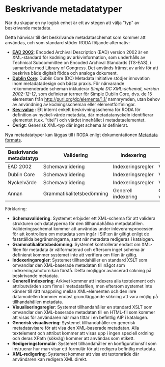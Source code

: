 # Beskrivande metadatatyper

När du skapar en ny logisk enhet är ett av stegen att välja "typ" av beskrivande metadata.

Detta hänvisar till det beskrivande metadataschemat som kommer att användas, och som standard stöder RODA följande alternativ:

* **[EAD 2002](https://www.loc.gov/ead/)**: Encoded Archival Description (EAD) version 2002 är en XML-standard för kodning av arkivinformation, som underhålls av Technical Subcommittee on Encoded Archival Standards (TS-EAS), i samarbete med Library of Congress. Det används främst av arkiv för att beskriva både digitalt födda och analoga dokument.
* **[Dublin Core](https://www.dublincore.org/schemas/xmls/)**: Dublin Core (DC) Metadata Initiative stödjer innovation inom metadatadesign och bästa praxis. För närvarande rekommenderade scheman inkluderar *Simple DC XML-schemat, version 2002-12-12*, som definierar termer för Simple Dublin Core, dvs. de 15 elementen från http://purl.org/dc/elements/1.1/ namnrymden, utan behov av användning av kodningsscheman eller elementförfiningar.
* **[Key-value](https://github.com/keeps/roda/blob/master/roda-core/roda-core/src/main/resources/config/schemas/key-value.xsd)** : Ett internt enkelt beskrivningsschema för RODA för definition av nyckel-värde metadata, där metadatanyckeln identifierar elementet (t.ex. "titel") och värdet innehållet i metadataelementet.
*  **Övrigt**: Generisk XML-typ där inget schema är definierat.

Nya metadatatyper kan läggas till i RODA enligt dokumentationen [Metadata formats](Metadata_Formats.md).

| Beskrivande metadatatyp | Validering           | Indexering         | Visualisering         | Version      |
|---------------------------|----------------------|------------------|-----------------------|--------------|
| EAD 2002                  | Schemavalidering    | Indexeringsregler   | Visualiseringsregler   | Redigeringsformulär |
| Dublin Core               | Schemavalidering    | Indexeringsregler   | Visualiseringsregler   | Redigeringsformulär |
| Nyckelvärde                 | Schemavalidering    | Indexeringsregler   | Visualiseringsregler   | Redigeringsformulär |
| Annan                     | Grammatikalitetsbedömning | Generell indexering | Generell visualisering | XML-editering     |

Förklaring:
* **Schemavalidering**: Systemet erbjuder ett XML-schema för att validera strukturen och datatyperna för den tillhandahållna metadatafilen. Valideringsschemat kommer att användas under inleveransprocessen för att kontrollera om metadata som ingår i SIP:en är giltigt enligt de fastställda begränsningarna, samt när metadata redigeras i katalogen.
* **Grammatikalitetsbedömning**: Systemet kontrollerar endast om XML-filen för metadata är välformaterad och eftersom inget schema är definierat kommer systemet inte att verifiera om filen är giltig.
* **Indexeringsregler**: Systemet tillhandahåller en standard XSLT som omvandlar den XML-baserade metadatan till något som indexeringsmotorn kan förstå. Detta möjliggör avancerad sökning på beskrivande metadata.
* **Generell indexering**: Arkivet kommer att indexera alla textelement och attributvärden som finns i metadatafilen, men eftersom systemet inte känner till rätt mappning mellan XML-elementen och den inre datamodellen kommer endast grundläggande sökning att vara möjlig på tillhandahållen metadata.
* **Visualiseringsregler**: Systemet tillhandahåller en standard XSLT som omvandlar den XML-baserade metadatan till en HTML-fil som kommer att visas för användaren när man tittar i en befintlig AIP i katalogen.
* **Generisk visualisering**: Systemet tillhandahåller en generisk metadatavisare för att visa den XML-baserade metadatan. Alla textelement och attribut kommer att visas upp i ingen speciell ordning och deras XPath (sökväg) kommer att användas som etikett.
* **Redigeringsformulär**: Systemet tillhandahåller en konfigurationsfil som instruerar hur man visar ett formulär för att redigera befintlig metadata.
* **XML-redigering**: Systemet kommer att visa ett textområde där användaren kan redigera XML direkt.

